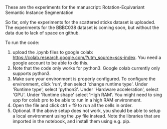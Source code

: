 These are the experiments for the manuscript: Rotation-Equivariant Semantic Instance Segmentation

So far, only the experiments for the scattered sticks dataset is uploaded. The experiments for the BBBC038 dataset is coming soon, but without the data due to lack of space on github.

To run the code:

1. upload the .ipynb files to google colab: https://colab.research.google.com/?utm_source=scs-index. You need a google account to be able to do this.
2. Note that the code only works for python3. Google colab currently only supports python3.
3. Make sure your environment is properly configured. To configure the environment, click 'run', then select 'change runtime type'. Under 'Runtime type', select 'python3'. Under 'Hardware acceleration', select 'GPU'. Under 'Runtime shape' select 'High RAM'. You might need to sing upp for colab pro to be able to run in a high RAM environment. 
4. Open the file and click ctrl + f9 to run all the cells in order.
5. Optional. If the above setup does not work, you should be able to setup a local environment using the .py file instead. Note the libraries that are imported in the notebook, and install them using e.g. pip.
